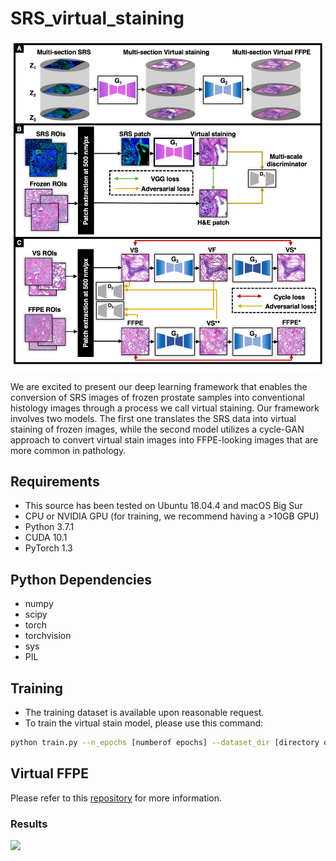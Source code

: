 # SRS_virtual_staining

<img src="figs/FS2PS.png" width="800px"/>

We are excited to present our deep learning framework that enables the conversion of SRS images of frozen prostate samples into conventional histology images through a process we call virtual staining. Our framework involves two models. The first one translates the SRS data into virtual staining of frozen images, while the second model utilizes a cycle-GAN approach to convert virtual stain images into FFPE-looking images that are more common in pathology.

## Requirements
- This source has been tested on Ubuntu 18.04.4 and macOS Big Sur
- CPU or NVIDIA GPU (for training, we recommend having a >10GB GPU)
- Python 3.7.1 
- CUDA 10.1
- PyTorch 1.3

## Python Dependencies
- numpy
- scipy
- torch
- torchvision
- sys
- PIL

## Training

- The training dataset is available upon reasonable request. 
- To train the virtual stain model, please use this command:
```bash
python train.py --n_epochs [numberof epochs] --dataset_dir [directory of the dataset] --batch_size [batch size] --lr [learning rate] 
```

## Virtual FFPE

Please refer to this [repository](https://github.com/kiakh93/Virtual_FFPE) for more information.

### Results

<img src="figs/Fig2.png" width="800px"/>

